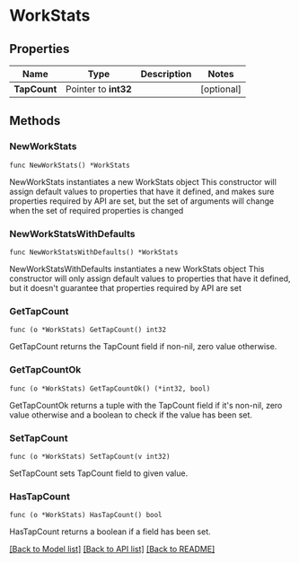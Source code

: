 # WorkStats

## Properties

Name | Type | Description | Notes
------------ | ------------- | ------------- | -------------
**TapCount** | Pointer to **int32** |  | [optional] 

## Methods

### NewWorkStats

`func NewWorkStats() *WorkStats`

NewWorkStats instantiates a new WorkStats object
This constructor will assign default values to properties that have it defined,
and makes sure properties required by API are set, but the set of arguments
will change when the set of required properties is changed

### NewWorkStatsWithDefaults

`func NewWorkStatsWithDefaults() *WorkStats`

NewWorkStatsWithDefaults instantiates a new WorkStats object
This constructor will only assign default values to properties that have it defined,
but it doesn't guarantee that properties required by API are set

### GetTapCount

`func (o *WorkStats) GetTapCount() int32`

GetTapCount returns the TapCount field if non-nil, zero value otherwise.

### GetTapCountOk

`func (o *WorkStats) GetTapCountOk() (*int32, bool)`

GetTapCountOk returns a tuple with the TapCount field if it's non-nil, zero value otherwise
and a boolean to check if the value has been set.

### SetTapCount

`func (o *WorkStats) SetTapCount(v int32)`

SetTapCount sets TapCount field to given value.

### HasTapCount

`func (o *WorkStats) HasTapCount() bool`

HasTapCount returns a boolean if a field has been set.


[[Back to Model list]](../README.md#documentation-for-models) [[Back to API list]](../README.md#documentation-for-api-endpoints) [[Back to README]](../README.md)


